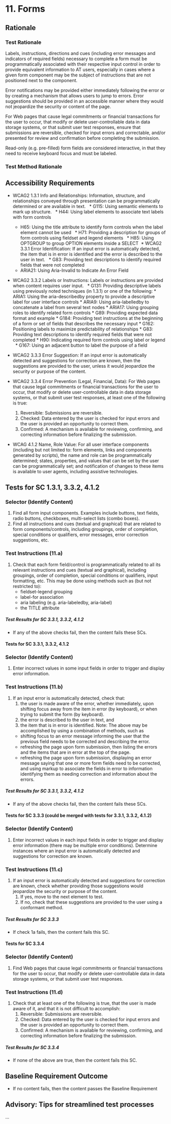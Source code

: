 # 11. Forms
## Rationale
### Test Rationale
Labels, instructions, directions and cues (including error messages and indicators of required fields) necessary to complete a form must be programmatically associated with their respective input control in order to provide equivalent information to AT users, especially in cases where a given form component may be the subject of instructions that are not positioned next to the component.

Error notifications may be provided either immediately following the error or by creating a mechanism that allows users to jump to errors. Error suggestions should be provided in an accessible manner where they would not jeopardize the security or content of the page.

For Web pages that cause legal commitments or financial transactions for the user to occur, that modify or delete user-controllable data in data storage systems, or that submit user test responses, ensure that submissions are reversible, checked for input errors and correctable, and/or presented for review and confirmation before completing the submission.

Read-only (e.g. pre-filled) form fields are considered interactive, in that they need to receive keyboard focus and must be labeled.

### Test Method Rationale

## Accessibility Requirements
* WCAG2 1.3.1 Info and Relationships: Information, structure, and relationships conveyed through presentation can be programmatically determined or are available in text. 
   * G115: Using semantic elements to mark up structure.
   * H44: Using label elements to associate text labels with form controls 
   * H65: Using the title attribute to identify form controls when the label element cannot be used
   * H71: Providing a description for groups of form controls using fieldset and legend elements
   * H85: Using OPTGROUP to group OPTION elements inside a SELECT 
  * WCAG2 3.3.1 Error Identification: If an input error is automatically detected, the item that is in error is identified and the error is described to the user in text.
   * G83: Providing text descriptions to identify required fields that were not completed 
   * ARIA21: Using Aria-Invalid to Indicate An Error Field   
* WCAG2 3.3.2 Labels or Instructions: Labels or instructions are provided when content requires user input.
   * G131: Providing descriptive labels using previously noted techniques (in 1.3.1) or one of the following: 
      * ARIA1: Using the aria-describedby property to provide a descriptive label for user interface controls 
      * ARIA9: Using aria-labelledby to concatenate a label from several text nodes 
      * ARIA17: Using grouping roles to identify related form controls 
      * G89: Providing expected data format and example 
      * G184: Providing text instructions at the beginning of a form or set of fields that describes the necessary input 
      * G162: Positioning labels to maximize predictability of relationships 
      * G83: Providing text descriptions to identify required fields that were not completed 
      * H90: Indicating required form controls using label or legend 
   * G167: Using an adjacent button to label the purpose of a field 
* WCAG2 3.3.3 Error Suggestion: If an input error is automatically detected and suggestions for correction are known, then the suggestions are provided to the user, unless it would jeopardize the security or purpose of the content.

* WCAG2 3.3.4 Error Prevention (Legal, Financial, Data): For Web pages that cause legal commitments or financial transactions for the user to occur, that modify or delete user-controllable data in data storage systems, or that submit user test responses, at least one of the following is true:
   1. Reversible: Submissions are reversible.
   1. Checked: Data entered by the user is checked for input errors and the user is provided an opportunity to correct them.
   1. Confirmed: A mechanism is available for reviewing, confirming, and correcting information before finalizing the submission.
* WCAG 4.1.2 Name, Role Value: For all user interface components (including but not limited to: form elements, links and components generated by scripts), the name and role can be programmatically determined; states, properties, and values that can be set by the user can be programmatically set; and notification of changes to these items is available to user agents, including assistive technologies.

## Tests for SC 1.3.1, 3.3.2, 4.1.2
### Selector (Identify Content)
1. Find all form input components. Examples include buttons, text fields, radio buttons, checkboxes, multi-select lists (combo boxes).
1. Find all instructions and cues (textual and graphical) that are related to form components/controls, including groupings, order of completion, special conditions or qualifiers, error messages, error correction suggestions, etc. 

### Test Instructions (11.a)
1. Check that each form field/control is programmatically related to all its relevant instructions and cues (textual and graphical), including groupings, order of completion, special conditions or qualifiers, input formatting, etc. This may be done using methods such as (but not restricted to):
   * fieldset-legend grouping
   * label-for association
   * aria labeling (e.g. aria-labeledby, aria-label)
   * the TITLE attribute

##### Test Results for SC 3.3.1, 3.3.2, 4.1.2
* If any of the above checks fail, then the content fails these SCs.

#### Tests for SC 3.3.1, 3.3.2, 4.1.2
### Selector (Identify Content)
1. Enter incorrect values in some input fields in order to trigger and display error information.

### Test Instructions (11.b)
1. If an input error is automatically detected, check that:
   1. the user is made aware of the error, whether immediately, upon shifting focus away from the item in error (by keyboard), or when trying to submit the form (by keyboard). 
   1. the error is described to the user in text, and
   1. the item that is in error is identified.
Note: The above may be accomplished by using a combination of methods, such as 
   * shifting focus to an error message informing the user that the previous field needs to be corrected and describing the error.
   * refreshing the page upon form submission, then listing the errors and the items that are in error at the top of the page.
   * refreshing the page upon form submission, displaying an error message saying that one or more form fields need to be corrected, and using markup to associate the fields in error to information identifying them as needing correction and information about the errors.
   
##### Test Results for SC 3.3.1, 3.3.2, 4.1.2
* If any of the above checks fail, then the content fails these SCs.

#### Tests for SC 3.3.3 (could be merged with tests for 3.3.1, 3.3.2, 4.1.2)
### Selector (Identify Content)
1. Enter incorrect values in each input fields in order to trigger and display error information (there may be multiple error conditions). Determine instances where an input error is automatically detected and suggestions for correction are known.

### Test Instructions (11.c)
1. If an input error is automatically detected and suggestions for correction are known, check whether providing those  suggestions would jeopardize the security or purpose of the content.
   1. If yes, move to the next element to test.
   1. If no, check that these suggestions are provided to the user using a conformant method.
   
##### Test Results for SC 3.3.3
* If check 1a fails, then the content fails this SC.

#### Tests for SC 3.3.4
### Selector (Identify Content)
1. Find Web pages that cause legal commitments or financial transactions for the user to occur, that modify or delete user-controllable data in data storage systems, or that submit user test responses.

### Test Instructions (11.d)
1. Check that at least one of the following is true, that the user is made aware of it, and that it is not difficult to accomplish:
   1. Reversible: Submissions are reversible.
   1. Checked: Data entered by the user is checked for input errors and the user is provided an opportunity to correct them.
   1. Confirmed: A mechanism is available for reviewing, confirming, and correcting information before finalizing the submission.
   
##### Test Results for SC 3.3.4
* If none of the above are true, then the content fails this SC.

## Baseline Requirement Outcome
* If no content fails, then the content passes the Baseline Requirement


## Advisory: Tips for streamlined test processes
...
